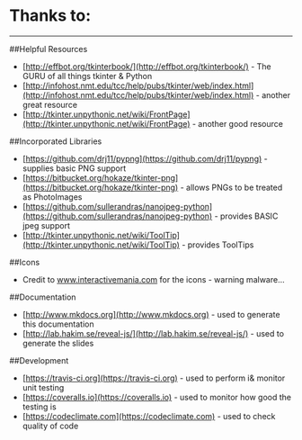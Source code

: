 # Thanks to:
____

##Helpful Resources

* [http://effbot.org/tkinterbook/](http://effbot.org/tkinterbook/) - The GURU of all things tkinter & Python
* [http://infohost.nmt.edu/tcc/help/pubs/tkinter/web/index.html](http://infohost.nmt.edu/tcc/help/pubs/tkinter/web/index.html) - another great resource
* [http://tkinter.unpythonic.net/wiki/FrontPage](http://tkinter.unpythonic.net/wiki/FrontPage) - another good resource

##Incorporated Libraries

* [https://github.com/drj11/pypng](https://github.com/drj11/pypng) - supplies basic PNG support
* [https://bitbucket.org/hokaze/tkinter-png](https://bitbucket.org/hokaze/tkinter-png) - allows PNGs to be treated as PhotoImages
* [https://github.com/sullerandras/nanojpeg-python](https://github.com/sullerandras/nanojpeg-python) - provides BASIC jpeg support
* [http://tkinter.unpythonic.net/wiki/ToolTip](http://tkinter.unpythonic.net/wiki/ToolTip) - provides ToolTips

##Icons
* Credit to www.interactivemania.com for the icons - warning malware...  

##Documentation

* [http://www.mkdocs.org](http://www.mkdocs.org) - used to generate this documentation
* [http://lab.hakim.se/reveal-js/](http://lab.hakim.se/reveal-js/) - used to generate the slides

##Development

* [https://travis-ci.org](https://travis-ci.org) - used to perform i& monitor unit testing  
* [https://coveralls.io](https://coveralls.io) - used to monitor how good the testing is  
* [https://codeclimate.com](https://codeclimate.com) - used to check quality of code  
